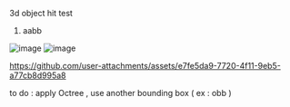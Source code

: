 3d object hit test
1) aabb

 ![image](https://github.com/user-attachments/assets/f6016006-0701-40a0-9e5e-27ec7edaecfa)
 ![image](https://github.com/user-attachments/assets/fd824368-4041-4274-b623-226c3b54f00e)


https://github.com/user-attachments/assets/e7fe5da9-7720-4f11-9eb5-a77cb8d995a8


to do : apply Octree , use another bounding box ( ex : obb )
